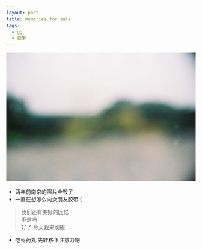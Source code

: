 ```yaml
---
layout: post
title: memories for sale
tags:
  - gg
  - 胶带
---
```


![memoriesInNanJ](/media/files/2016/09/22/memoriesInNanJ.jpg)

- 两年前南京的照片全毁了
- 一直在想怎么向女朋友胶带:(    
  
>我们还有美好的回忆     
不是吗    
好了 今天我来刷碗

- 吃枣药丸 先转移下注意力吧
